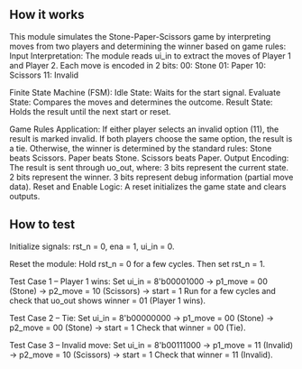 <!---

This file is used to generate your project datasheet. Please fill in the information below and delete any unused
sections.

You can also include images in this folder and reference them in the markdown. Each image must be less than
512 kb in size, and the combined size of all images must be less than 1 MB.
-->
## How it works
This module simulates the Stone-Paper-Scissors game by interpreting moves from two players and determining the winner based on game rules:
Input Interpretation:
The module reads ui_in to extract the moves of Player 1 and Player 2.
Each move is encoded in 2 bits:
00: Stone
01: Paper
10: Scissors
11: Invalid

Finite State Machine (FSM):
Idle State: Waits for the start signal.
Evaluate State: Compares the moves and determines the outcome.
Result State: Holds the result until the next start or reset.

Game Rules Application:
If either player selects an invalid option (11), the result is marked invalid.
If both players choose the same option, the result is a tie.
Otherwise, the winner is determined by the standard rules:
Stone beats Scissors.
Paper beats Stone.
Scissors beats Paper.
Output Encoding:
The result is sent through uo_out, where:
3 bits represent the current state.
2 bits represent the winner.
3 bits represent debug information (partial move data).
Reset and Enable Logic:
A reset initializes the game state and clears outputs.

## How to test
Initialize signals:
rst_n = 0, ena = 1, ui_in = 0.

Reset the module:
Hold rst_n = 0 for a few cycles.
Then set rst_n = 1.

Test Case 1 – Player 1 wins:
Set ui_in = 8'b00001000
→ p1_move = 00 (Stone)
→ p2_move = 10 (Scissors)
→ start = 1
Run for a few cycles and check that uo_out shows winner = 01 (Player 1 wins).

Test Case 2 – Tie:
Set ui_in = 8'b00000000
→ p1_move = 00 (Stone)
→ p2_move = 00 (Stone)
→ start = 1
Check that winner = 00 (Tie).

Test Case 3 – Invalid move:
Set ui_in = 8'b00111000
→ p1_move = 11 (Invalid)
→ p2_move = 10 (Scissors)
→ start = 1
Check that winner = 11 (Invalid).
